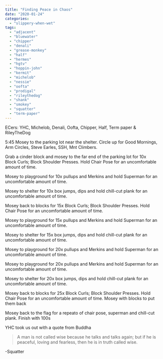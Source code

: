 ```yaml
---
title: "Finding Peace in Chaos"
date: "2020-01-24"
categories: 
  - "slippery-when-wet"
tags: 
  - "adjacent"
  - "bluewater"
  - "chipper"
  - "denali"
  - "grease-monkey"
  - "half"
  - "hermes"
  - "hgtv"
  - "hoppin-john"
  - "kermit"
  - "michelob"
  - "nessie"
  - "oofta"
  - "prodigal"
  - "rileythedog"
  - "shank"
  - "smokey"
  - "squatter"
  - "term-paper"
---
```


ECers: YHC, Michelob, Denali, Oofta, Chipper, Half, Term paper & RileyTheDog

5:45 Mosey to the parking lot near the shelter. Circle up for Good Mornings, Arm Circles, Steve Earles, SSH, Mnt Climbers.

Grab a cinder block and mosey to the far end of the parking lot for 10x Block Curls; Block Shoulder Presses. Hold Chair Pose for an uncomfortable amount of time.

Mosey to playground for 10x pullups and Merkins and hold Superman for an uncomfortable amount of time.

Mosey to shelter for 10x box jumps, dips and hold chill-cut plank for an uncomfortable amount of time.

Mosey back to blocks for 15x Block Curls; Block Shoulder Presses. Hold Chair Pose for an uncomfortable amount of time.

Mosey to playground for 15x pullups and Merkins and hold Superman for an uncomfortable amount of time.

Mosey to shelter for 15x box jumps, dips and hold chill-cut plank for an uncomfortable amount of time.

Mosey to playground for 20x pullups and Merkins and hold Superman for an uncomfortable amount of time.

Mosey to playground for 20x pullups and Merkins and hold Superman for an uncomfortable amount of time.

Mosey to shelter for 20x box jumps, dips and hold chill-cut plank for an uncomfortable amount of time.

Mosey back to blocks for 25x Block Curls; Block Shoulder Presses. Hold Chair Pose for an uncomfortable amount of time. Mosey with blocks to put them back

Mosey back to the flag for a repeato of chair pose, superman and chill-cut plank. Finish with 100s

YHC took us out with a quote from Buddha

> A man is not called wise because he talks and talks again; but if he is peaceful, loving and fearless, then he is in truth called wise.

\-Squatter
